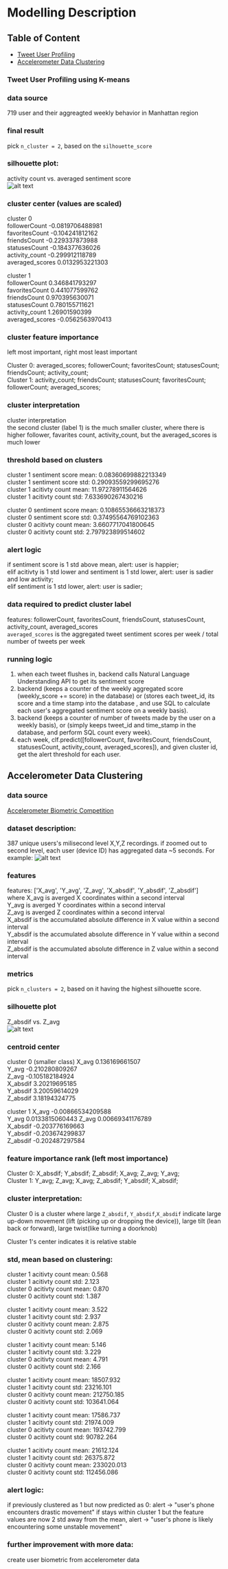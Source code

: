 # Modelling Description

## Table of Content
- [Tweet User Profiling](#tf)
- [Accelerometer Data Clustering](#ac) 

### <a name=tf></a> Tweet User Profiling using K-means
### data source
719 user and their aggreagted weekly behavior in Manhattan region   

### final result  
pick `n_cluster = 2`, based on the `silhouette_score`   

### silhouette plot:
activity count vs. averaged sentiment score  
![alt text](https://github.com/MZhoume/E6998S5/blob/master/k-means/plot.png)

### cluster center (values are scaled)  

cluster 0  
followerCount -0.0819706488981  
favoritesCount -0.104241812162  
friendsCount -0.229337873988  
statusesCount -0.184377636026  
activity_count -0.299912118789  
averaged_scores 0.0132953221303  

cluster 1  
followerCount 0.346841793297   
favoritesCount 0.441077599762  
friendsCount 0.970395630071  
statusesCount 0.780155711621  
activity_count 1.26901590399  
averaged_scores -0.0562563970413  

### cluster feature importance    
left most important, right most least important   
  
Cluster 0: averaged_scores; followerCount; favoritesCount; statusesCount; friendsCount; activity_count;  
Cluster 1: activity_count; friendsCount; statusesCount; favoritesCount; followerCount; averaged_scores;  

### cluster interpretation

cluster interpretation  
the second cluster (label 1) is the much smaller cluster, where there is higher follower, favarites count, activity_count, but the averaged_scores is much lower  

### threshold based on clusters

cluster 1 sentiment score mean: 0.08360699882213349  
cluster 1 sentiment score std: 0.29093559299695276  
cluster 1 acitivty count mean: 11.97278911564626  
cluster 1 acitivty count std: 7.633690267430216

cluster 0 sentiment score mean: 0.10865536663218373  
cluster 0 sentiment score std: 0.37495564769102363  
cluster 0 acitivty count mean: 3.6607717041800645  
cluster 0 acitivty count std: 2.797923899514602    

### alert logic  
if sentiment score is 1 std above mean, alert: user is happier;  
elif acitivty is 1 std lower and sentiment is 1 std lower, alert: user is sadier and low activity;      
elif sentiment is 1 std lower, alert: user is sadier;  

### data required to predict cluster label
features: followerCount, favoritesCount, friendsCount, statusesCount, activity_count, averaged_scores   
`averaged_scores` is the aggregated tweet sentiment scores per week / total number of tweets per week   

### running logic 
1. when each tweet flushes in, backend calls Natural Language Understanding API to get its sentiment score
2. backend (keeps a counter of the weekly aggregated score (weekly_score += score) in the database) or (stores each tweet_id, its score and a time stamp into the database , and use SQL to calculate each user's aggregated sentiment score on a weekly basis). 
3. backend (keeps a counter of number of tweets made by the user on a weekly basis), or (simply keeps tweet_id and time_stamp in the database, and perform SQL count every week). 
4. each week, clf.predict([followerCount, favoritesCount, friendsCount, statusesCount, activity_count, averaged_scores]), and given cluster id, get the alert threshold for each user.   

## <a name=ac></a> Accelerometer Data Clustering
### data source
[Accelerometer Biometric Competition](https://www.kaggle.com/c/accelerometer-biometric-competition/data)

### dataset description:
387 unique users's milisecond level X,Y,Z recordings. 
if zoomed out to second level, each user (device ID) has aggregated data  ~5 seconds. For example:
![alt text](https://github.com/MZhoume/E6998S5/blob/master/k-means/acc_s_plot.png) 

### features 
features: ['X_avg', 'Y_avg', 'Z_avg', 'X_absdif', 'Y_absdif', 'Z_absdif']  
where X_avg is averged X coordinates within a second interval     
      Y_avg is averged Y coordinates within a second interval     
      Z_avg is averged Z coordinates within a second interval      
      X_absdif is the accumulated absolute difference in X value within a second interval   
      Y_absdif is the accumulated absolute difference in Y value within a second interval   
      Z_absdif is the accumulated absolute difference in Z value within a second interval   
      
### metrics
pick `n_clusters = 2`, based on it having the highest silhouette score.    


### silhouette plot  
Z_absdif vs. Z_avg  
![alt text](https://github.com/MZhoume/E6998S5/blob/master/k-means/accelorometer_plot.png)  

### centroid center
cluster 0  (smaller class) 
X_avg 0.136169661507  
Y_avg -0.210280809267  
Z_avg -0.105182184924  
X_absdif 3.20219695185  
Y_absdif 3.20059614029  
Z_absdif 3.18194324775  

cluster 1
X_avg -0.00866534209588  
Y_avg 0.0133815060443 
Z_avg 0.00669341176789  
X_absdif -0.203776169663  
Y_absdif -0.203674299837  
Z_absdif -0.202487297584  

### feature importance rank (left most importance)
Cluster 0: X_absdif; Y_absdif; Z_absdif; X_avg; Z_avg; Y_avg;  
Cluster 1: Y_avg; Z_avg; X_avg; Z_absdif; Y_absdif; X_absdif;  

### cluster interpretation:
Cluster 0 is a cluster where large `Z_absdif`, `Y_absdif`,`X_absdif`  indicate large up-down movement (lift (picking up or dropping the device)), large tilt (lean back or forward), large twist(like turning a doorknob)    
  
Cluster 1's center indicates it is relative stable   
### std, mean based on clustering:
cluster 1 acitivty count mean: 0.568  
cluster 1 acitivty count std: 2.123  
cluster 0 acitivty count mean: 0.870  
cluster 0 acitivty count std: 1.387  


cluster 1 acitivty count mean: 3.522  
cluster 1 acitivty count std: 2.937  
cluster 0 acitivty count mean: 2.875  
cluster 0 acitivty count std: 2.069  


cluster 1 acitivty count mean: 5.146  
cluster 1 acitivty count std: 3.229  
cluster 0 acitivty count mean: 4.791  
cluster 0 acitivty count std: 2.166  


cluster 1 acitivty count mean: 18507.932  
cluster 1 acitivty count std: 23216.101  
cluster 0 acitivty count mean: 212750.185  
cluster 0 acitivty count std: 103641.064  


cluster 1 acitivty count mean: 17586.737  
cluster 1 acitivty count std: 21974.009  
cluster 0 acitivty count mean: 193742.799  
cluster 0 acitivty count std: 90782.264  


cluster 1 acitivty count mean: 21612.124  
cluster 1 acitivty count std: 26375.872  
cluster 0 acitivty count mean: 233020.013  
cluster 0 acitivty count std: 112456.086  



### alert logic:
if previously clustered as 1 but now predicted as 0: alert -> "user's phone encounters drastic movement" 
if stays within cluster 1 but the feature values are now 2 std away from the mean, alert -> "user's phone is likely encountering some unstable movement"   

### further improvement with more data:
create user biometric from accelerometer data 
